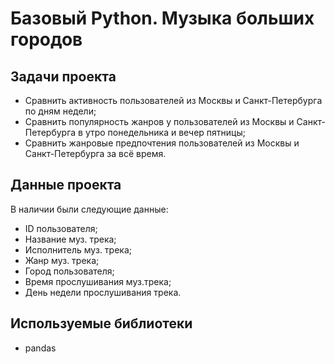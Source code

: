 # Базовый Python. Музыка больших городов
## Задачи проекта
* Сравнить активность пользователей из Москвы и Санкт-Петербурга по дням недели;
* Сравнить популярность жанров у пользователей из Москвы и Санкт-Петербурга в утро понедельника и вечер пятницы;
* Сравнить жанровые предпочтения пользователей из Москвы и Санкт-Петербурга за всё время.
## Данные проекта
В наличии были следующие данные:
* ID пользователя;
* Название муз. трека;
* Исполнитель муз. трека;
* Жанр муз. трека;
* Город пользователя;
* Время прослушивания муз.трека;
* День недели прослушивания трека.
## Используемые библиотеки
* pandas

